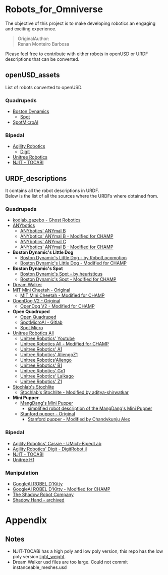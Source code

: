 # Robots_for_Omniverse
The objective of this project is to make developing robotics an engaging and exciting experience.<br/>
> OriginalAuthor:<br/>
> Renan Monteiro Barbosa<br/>

Please feel free to contribute with either robots in openUSD or URDF descriptions that can be converted.<br/>

## openUSD_assets
List of robots converted to openUSD.<br/>

### Quadrupeds
- [Boston Dynamics](https://www.bostondynamics.com/)
    - [Spot](https://github.com/chvmp/spot_ros)
- [SpotMicroAI](https://spotmicroai.readthedocs.io/en/latest/)

### Bipedal
- [Agility Robotics](https://agilityrobotics.com/)
    - [Digit](https://github.com/adubredu/DigitRobot.jl)
- [Unitree Robotics](https://www.unitree.com/h1/)
- [NJIT - TOCABI](https://github.com/cadop/tocabi)

## URDF_descriptions
It contains all the robot descriptions in URDF.<br/>
Below is the list of all the sources where the URDFs where obtained from.<br/>
### Quadrupeds
- [kodlab_gazebo - Ghost Robotics](https://github.com/KodlabPenn/kodlab_gazebo)
- [ANYbotics](https://github.com/ANYbotics)
    - [ANYbotics' ANYmal B](https://github.com/ANYbotics/anymal_b_simple_description)
    - [ANYbotics' ANYmal B - Modified for CHAMP](https://github.com/chvmp/anymal_b_simple_description)
    - [ANYbotics' ANYmal C](https://github.com/ANYbotics/anymal_c_simple_description)
    - [ANYbotics' ANYmal B - Modified for CHAMP](https://github.com/chvmp/anymal_c_simple_description)
- **Boston Dynamic's Little Dog**
    - [Boston Dynamic's Little Dog - by RobotLocomotion](https://github.com/RobotLocomotion/LittleDog)
    - [Boston Dynamic's Little Dog - Modified for CHAMP](https://github.com/chvmp/littledog_description)
- **Boston Dynamic's Spot**
    - [Boston Dynamic's Spot - by heuristicus](https://github.com/heuristicus/spot_ros)
    - [Boston Dynamic's Spot - Modified for CHAMP](https://github.com/chvmp/spot_ros)
- [Dream Walker](https://github.com/Ohaginia/dream_walker)
- [MIT Mini Cheetah - Original](https://github.com/HitSZwang/mini-cheetah-gazebo-urdf)
    - [MIT Mini Cheetah - Modified for CHAMP](https://github.com/chvmp/mini-cheetah-gazebo-urdf)
- [OpenDog V2 - Original](https://github.com/XRobots/openDogV2)
    -  [OpenDog V2 - Modified for CHAMP](https://github.com/chvmp/opendog_description)
- **Open Quadruped**
    - [Open Quadruped](https://github.com/moribots/spot_mini_mini)
    - [SpotMicroAI - Gitlab](https://gitlab.com/custom_robots/spotmicroai)
    - [Spot Micro](https://github.com/chvmp/spotmicro_description)
- [Unitree Robotics All](https://github.com/unitreerobotics/unitree_ros)
    - [Unitree Robotics' Youtube](https://www.youtube.com/@unitreerobotics7482)
    - [Unitree Robotics All - Modified for CHAMP](https://github.com/chvmp/unitree_ros)
    - [Unitree Robotics' A1](https://github.com/unitreerobotics/unitree_ros/tree/master/robots/a1_description)
    - [Unitree Robotics' AliengoZ1](https://github.com/unitreerobotics/unitree_ros/tree/master/robots/aliengoZ1_description)
    - [Unitree Robotics'Aliengo](https://github.com/unitreerobotics/unitree_ros/tree/master/robots/aliengo_description)
    - [Unitree Robotics' B1](https://github.com/unitreerobotics/unitree_ros/tree/master/robots/b1_description)
    - [Unitree Robotics' Go1](https://github.com/unitreerobotics/unitree_ros/tree/master/robots/go1_description)
    - [Unitree Robotics' Laikago](https://github.com/unitreerobotics/unitree_ros/tree/master/robots/laikago_description)
    - [Unitree Robotics' Z1](https://github.com/unitreerobotics/unitree_ros/tree/master/robots/z1_description)
- [Stochlab's Stochlite](https://stochlab.github.io/)
    - [Stochlab's Stochlite - Modified by aditya-shirwatkar](https://github.com/aditya-shirwatkar/stochlite_description)
- **Mini Pupper**
    - [MangDang's Mini Pupper](https://github.com/mangdangroboticsclub/QuadrupedRobot)
        - [simplified robot description of the MangDang's Mini Pupper](https://github.com/nisshan-x/mini_pupper_description)
    - [Stanford pupper - Original](https://stanfordstudentrobotics.org/pupper)
        - [Stanford pupper - Modified by Chandykunju Alex](https://github.com/chandyalex/stanford_pupper_description.git)
### Bipedal
- [Agility Robotics' Cassie - UMich-BipedLab](https://github.com/UMich-BipedLab/cassie_description)
- [Agility Robotics' Digit - DigitRobot.jl](https://github.com/adubredu/DigitRobot.jl)
- [NJIT - TOCABI](https://github.com/cadop/tocabi)
- [Unitree H1](https://github.com/google-deepmind/mujoco_menagerie/tree/main/unitree_h1)
### Manipulation
- [GoogleAI ROBEL D'Kitty](https://github.com/google-research/robel-scenes)
- [GoogleAI ROBEL D'Kitty - Modified for CHAMP](https://github.com/chvmp/dkitty_description)
- [The Shadow Robot Company](https://github.com/shadow-robot)
- [Shadow Hand - archived](https://github.com/AndrejOrsula/shadow_hand_ign)

# Appendix

## Notes<br/>
- NJIT-TOCABi has a high poly and low poly version, this repo has the low poly version [light_weight](https://github.com/cadop/tocabi/tree/main/light_weight).<br/>
- Dream Walker usd files are too large. Could not commit instanceable_meshes.usd<br/>